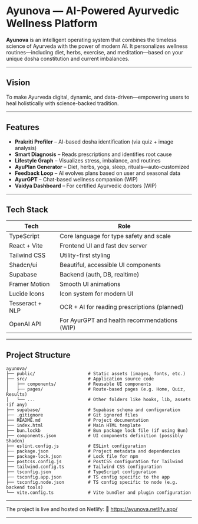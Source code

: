 # Ayunova — AI-Powered Ayurvedic Wellness Platform

**Ayunova** is an intelligent operating system that combines the timeless science of Ayurveda with the power of modern AI. It personalizes wellness routines—including diet, herbs, exercise, and meditation—based on your unique dosha constitution and current imbalances.

---

## Vision

To make Ayurveda digital, dynamic, and data-driven—empowering users to heal holistically with science-backed tradition.

---

## Features

- **Prakriti Profiler** – AI-based dosha identification (via quiz + image analysis)
- **Smart Diagnosis** – Reads prescriptions and identifies root cause
- **Lifestyle Graph** – Visualizes stress, imbalance, and routines
- **AyuPlan Generator** – Diet, herbs, yoga, sleep, rituals—auto-customized
- **Feedback Loop** – AI evolves plans based on user and seasonal data
- **AyurGPT** – Chat-based wellness companion (WIP)
- **Vaidya Dashboard** – For certified Ayurvedic doctors (WIP)

---

## Tech Stack

| Tech            | Role                                                 |
|-----------------|------------------------------------------------------|
| TypeScript      | Core language for type safety and scale              |
| React + Vite    | Frontend UI and fast dev server                      |
| Tailwind CSS    | Utility-first styling                                |
| Shadcn/ui       | Beautiful, accessible UI components                  |
| Supabase        | Backend (auth, DB, realtime)                         |
| Framer Motion   | Smooth UI animations                                 |
| Lucide Icons    | Icon system for modern UI                            |
| Tesseract + NLP | OCR + AI for reading prescriptions (planned)        |
| OpenAI API      | For AyurGPT and health recommendations (WIP)         |

---

## Project Structure
```
ayunova/
├── public/                    # Static assets (images, fonts, etc.)
├── src/                       # Application source code
│   ├── components/            # Reusable UI components
│   ├── pages/                 # Route-based pages (e.g. Home, Quiz, Results)
│   └── ...                    # Other folders like hooks, lib, assets (if any)
├── supabase/                  # Supabase schema and configuration
├── .gitignore                 # Git ignored files
├── README.md                  # Project documentation
├── index.html                 # Main HTML template
├── bun.lockb                  # Bun package lock file (if using Bun)
├── components.json            # UI components definition (possibly Shadcn)
├── eslint.config.js           # ESLint configuration
├── package.json               # Project metadata and dependencies
├── package-lock.json          # Lock file for npm
├── postcss.config.js          # PostCSS configuration for Tailwind
├── tailwind.config.ts         # Tailwind CSS configuration
├── tsconfig.json              # TypeScript configuration
├── tsconfig.app.json          # TS config specific to the app
├── tsconfig.node.json         # TS config specific to node (e.g. backend tools)
└── vite.config.ts             # Vite bundler and plugin configuration
```
---

The project is live and hosted on Netlify: 🔗 https://ayunova.netlify.app/

---
